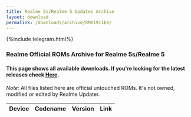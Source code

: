 ```yaml
---
title: Realme 5s/Realme 5 Updates Archive
layout: download
permalink: /downloads/archive/RMX1911EX/
---
```


{%include telegram.html%}

<div class="col-12 mx-auto">
    <h3 class="title bg-light p-2 rounded">Realme Official ROMs Archive for Realme 5s/Realme 5</h3>
    <h4>This page shows all available downloads. If you're looking for the latest releases check
        <a href="/downloads/latest/RMX1911EX/">Here</a>.</h4>
    <p><i>Note: </i>All files listed here are official untouched ROMs.
        It's not owned, modified or edited by Realme Updater.</p>
    <div class="table-responsive-md" id="table-wrapper">
        <table id="downloads" class="display dt-responsive compact table table-striped table-hover table-sm">
            <thead class="thead-dark">
                <tr>
                    <th>Device</th>
                    <th>Codename</th>
                    <th>Version</th>
                    <th>Link</th>
                </tr>
            </thead>
            <script>loadArchive("RMX1911EX")</script>
        </table>
    </div>
</div>